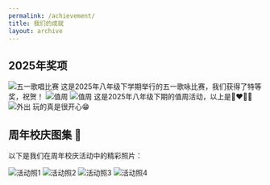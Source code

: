 ```yaml
---
permalink: /achievement/
title: 我们的成就
layout: archive
---
```


## 2025年奖项

![五一歌唱比赛](https://s21.ax1x.com/2025/07/10/pVQTbdO.jpg)
这是2025年八年级下学期举行的五一歌咏比赛，我们获得了特等奖，祝贺！
![值周](https://s21.ax1x.com/2025/07/13/pVlIJvq.jpg)
![值周](https://s21.ax1x.com/2025/07/13/pVlItK0.jpg)
这是2025年八年级下期的值周活动，以上是👩‍❤️‍💋‍👨
![外出](https://s21.ax1x.com/2025/07/13/pVlINrV.jpg)
玩的真是很开心😁
## 周年校庆图集 🎉

以下是我们在周年校庆活动中的精彩照片：

<div class="gallery">
  <img src="https://s21.ax1x.com/2025/07/13/pVlIdVU.jpg" alt="活动照1" />
  <img src="https://s21.ax1x.com/2025/07/13/pVlItK0.jpg" alt="活动照2" />
  <img src="https://s21.ax1x.com/2025/07/13/pVlINrV.jpg" alt="活动照3" />
  <img src="https://s21.ax1x.com/2025/07/10/pVQTbdO.jpg" alt="活动照4" />
  <!-- 继续添加图片 -->
</div>